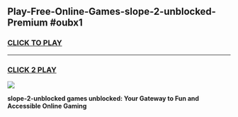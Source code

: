 
## Play-Free-Online-Games-slope-2-unblocked-Premium #oubx1
<h3>
<a href="https://premium.freeplayer.one?title=slope-2-unblocked&ref=8M">CLICK TO PLAY</a></h3>
<hr>

<h3>
<a href="https://premium.freeplayer.one?title=slope-2-unblocked&ref=8M">CLICK 2 PLAY</a>
  
</h3>

<a href="https://premium.freeplayer.one?title=slope-2-unblocked&ref=8M"><img src="https://clearcache.store/games.png"></a>


**slope-2-unblocked games unblocked: Your Gateway to Fun and Accessible Online Gaming**
